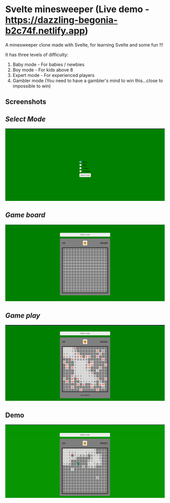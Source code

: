 
# Svelte minesweeper (Live demo - https://dazzling-begonia-b2c74f.netlify.app)

A minesweeper clone made with Svelte, for learning Svelte and some fun !!!

It has three levels of difficulty: 

1. Baby mode - For babies / newbies 
2. Boy mode - For kids above 8
3. Expert mode - For experienced players
4. Gambler mode (You need to have a gambler's mind to win this...close to impossible to win)
## Screenshots

*Select Mode*
--

![Modes](https://github.com/ChinmayMoghe/svelte-minesweeper/blob/main/screenshits/mode_select.png?raw=true)

*Game board*
--

![Game board](https://github.com/ChinmayMoghe/svelte-minesweeper/blob/main/screenshits/game_board.png?raw=true)

*Game play*
--

![Game play](https://github.com/ChinmayMoghe/svelte-minesweeper/blob/main/screenshits/gameplay.png?raw=true)


## Demo

![](https://github.com/ChinmayMoghe/svelte-minesweeper/blob/main/screenshits/demo.gif?raw=true)

